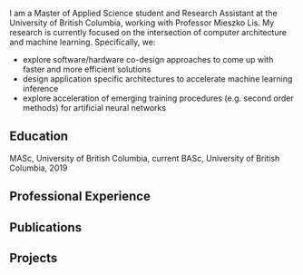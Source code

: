 I am a Master of Applied Science student and Research Assistant at the University of British Columbia, 
working with Professor Mieszko Lis. My research is currently focused on the intersection of computer architecture 
and machine learning. Specifically, we:

* explore software/hardware co-design approaches to come up with faster and more efficient solutions
* design application specific architectures to accelerate machine learning inference
* explore acceleration of emerging training procedures (e.g. second order methods) for artificial neural networks

## Education

MASc, University of British Columbia, current
BASc, University of British Columbia, 2019

## Professional Experience

## Publications

## Projects
